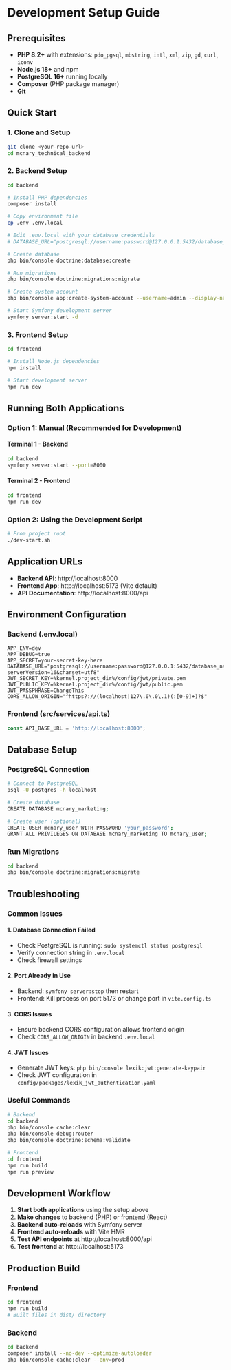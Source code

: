 # Development Setup Guide

## Prerequisites

- **PHP 8.2+** with extensions: `pdo_pgsql`, `mbstring`, `intl`, `xml`, `zip`, `gd`, `curl`, `iconv`
- **Node.js 18+** and npm
- **PostgreSQL 16+** running locally
- **Composer** (PHP package manager)
- **Git**

## Quick Start

### 1. Clone and Setup
```bash
git clone <your-repo-url>
cd mcnary_technical_backend
```

### 2. Backend Setup
```bash
cd backend

# Install PHP dependencies
composer install

# Copy environment file
cp .env .env.local

# Edit .env.local with your database credentials
# DATABASE_URL="postgresql://username:password@127.0.0.1:5432/database_name"

# Create database
php bin/console doctrine:database:create

# Run migrations
php bin/console doctrine:migrations:migrate

# Create system account
php bin/console app:create-system-account --username=admin --display-name="System Administrator" --permissions=read,write,admin

# Start Symfony development server
symfony server:start -d
```

### 3. Frontend Setup
```bash
cd frontend

# Install Node.js dependencies
npm install

# Start development server
npm run dev
```

## Running Both Applications

### Option 1: Manual (Recommended for Development)

#### Terminal 1 - Backend
```bash
cd backend
symfony server:start --port=8000
```

#### Terminal 2 - Frontend
```bash
cd frontend
npm run dev
```

### Option 2: Using the Development Script

```bash
# From project root
./dev-start.sh
```

## Application URLs

- **Backend API**: http://localhost:8000
- **Frontend App**: http://localhost:5173 (Vite default)
- **API Documentation**: http://localhost:8000/api

## Environment Configuration

### Backend (.env.local)
```env
APP_ENV=dev
APP_DEBUG=true
APP_SECRET=your-secret-key-here
DATABASE_URL="postgresql://username:password@127.0.0.1:5432/database_name?serverVersion=16&charset=utf8"
JWT_SECRET_KEY=%kernel.project_dir%/config/jwt/private.pem
JWT_PUBLIC_KEY=%kernel.project_dir%/config/jwt/public.pem
JWT_PASSPHRASE=ChangeThis
CORS_ALLOW_ORIGIN="^https?://(localhost|127\.0\.0\.1)(:[0-9]+)?$"
```

### Frontend (src/services/api.ts)
```typescript
const API_BASE_URL = 'http://localhost:8000';
```

## Database Setup

### PostgreSQL Connection
```bash
# Connect to PostgreSQL
psql -U postgres -h localhost

# Create database
CREATE DATABASE mcnary_marketing;

# Create user (optional)
CREATE USER mcnary_user WITH PASSWORD 'your_password';
GRANT ALL PRIVILEGES ON DATABASE mcnary_marketing TO mcnary_user;
```

### Run Migrations
```bash
cd backend
php bin/console doctrine:migrations:migrate
```

## Troubleshooting

### Common Issues

#### 1. Database Connection Failed
- Check PostgreSQL is running: `sudo systemctl status postgresql`
- Verify connection string in `.env.local`
- Check firewall settings

#### 2. Port Already in Use
- Backend: `symfony server:stop` then restart
- Frontend: Kill process on port 5173 or change port in `vite.config.ts`

#### 3. CORS Issues
- Ensure backend CORS configuration allows frontend origin
- Check `CORS_ALLOW_ORIGIN` in backend `.env.local`

#### 4. JWT Issues
- Generate JWT keys: `php bin/console lexik:jwt:generate-keypair`
- Check JWT configuration in `config/packages/lexik_jwt_authentication.yaml`

### Useful Commands

```bash
# Backend
cd backend
php bin/console cache:clear
php bin/console debug:router
php bin/console doctrine:schema:validate

# Frontend
cd frontend
npm run build
npm run preview
```

## Development Workflow

1. **Start both applications** using the setup above
2. **Make changes** to backend (PHP) or frontend (React)
3. **Backend auto-reloads** with Symfony server
4. **Frontend auto-reloads** with Vite HMR
5. **Test API endpoints** at http://localhost:8000/api
6. **Test frontend** at http://localhost:5173

## Production Build

### Frontend
```bash
cd frontend
npm run build
# Built files in dist/ directory
```

### Backend
```bash
cd backend
composer install --no-dev --optimize-autoloader
php bin/console cache:clear --env=prod
```

